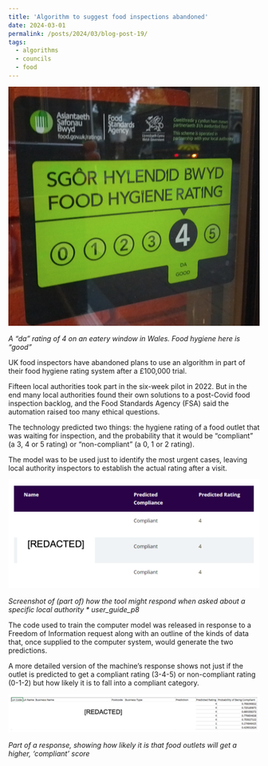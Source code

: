 ```yaml
---
title: 'Algorithm to suggest food inspections abandoned'
date: 2024-03-01
permalink: /posts/2024/03/blog-post-19/
tags:
  - algorithms
  - councils
  - food 
---
```


<img src="/images/4_food_safety_picture.jpg" alt="drawing" width="600"/>

*A “da” rating of 4 on an eatery window in Wales. Food hygiene here is “good”* 

UK food inspectors have abandoned plans to use an algorithm in part of their food hygiene rating system after a £100,000 trial. 

Fifteen local authorities took part in the six-week pilot in 2022. But in the end many local authorities found their own solutions to a post-Covid food inspection backlog, and the Food Standards Agency (FSA) said the automation raised too many ethical questions.

The technology predicted two things: the hygiene rating of a food outlet that was waiting for inspection, and the probability that it would be “compliant” (a 3, 4 or 5 rating) or “non-compliant” (a 0, 1 or 2 rating). 

The model was to be used just to identify the most urgent cases, leaving local authority inspectors to establish the actual rating after a visit.

<img src="/images/user_guide_p8.jpg" alt="drawing" width="600"/>

*Screenshot of (part of) how the tool might respond when asked about a specific local authority *
user_guide_p8*

The code used to train the computer model was released in response to a Freedom of Information request along with an outline of the kinds of data that, once supplied to the computer system, would generate the two predictions.

A more detailed version of the machine’s response shows not just if the outlet is predicted to get a compliant rating (3-4-5) or non-compliant rating (0-1-2) but how likely it is to fall into a compliant category.

<img src="/images/user_guide_p9.jpg" alt="drawing" width="600"/>

*Part of a response, showing how likely it is that food outlets will get a higher, ‘compliant’ score*


